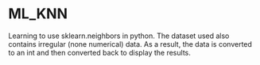 # ML_KNN
Learning to use sklearn.neighbors in python. The dataset used also contains irregular (none numerical) data. As a result, the data is converted to an int and then converted back to display the results.

